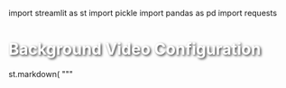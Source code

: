 import streamlit as st
import pickle
import pandas as pd
import requests

# Background Video Configuration
st.markdown(
    """
    <style>
    .stApp {
        background: transparent;
        border: 3px solid purple;
    }

    #video-background {
        position: fixed;
        top: 0;
        left: 0;
        min-width: 100vw;
        min-height: 100vh;
        width: auto;
        height: auto;
        z-index: -1;
        object-fit: cover;
        opacity: 0.3;
        filter: brightness(0.7);
    }

    .stSelectbox > div > div {
        background-color: rgba(255, 255, 255, 0.9) !important;
        backdrop-filter: blur(5px);
        color: purple;
        font-weight : 600;
    }

    .stButton > button {
        background-color: rgba(0, 123, 255, 0.9) !important;
        backdrop-filter: blur(5px);
        
    }

    h1 {
        text-shadow: 2px 2px 4px rgba(0,0,0,0.8);
        color: white !important;
    }

    h3 {
        text-shadow: 1px 1px 2px rgba(0,0,0,0.8);
        color: white !important;
    }

    .top-right-text {
        position: fixed;
        top: 60px;
        right: 10px;
        text-align: right;
        font-size: 14px;
        color: pink;
        font-family: monospace;
        z-index: 100;
    }
    </style>

    <video autoplay loop muted playsinline id="video-background">
        <source src="https://www.learningcontainer.com/wp-content/uploads/2020/05/sample-mp4-file.mp4" type="video/mp4">
        <source src="https://sample-videos.com/zip/10/mp4/SampleVideo_1280x720_1mb.mp4" type="video/mp4">
    </video>

    <div class="top-right-text">
    ~By Harshita Goyal<br>
    Btech CSE<br>
    2023078035
    </div>
    """,
    unsafe_allow_html=True
)

OMDB_API_KEY = "24d5efc4"


@st.cache_data
def load_data():
    movies_dict = pickle.load(open('movie_dict.pkl', 'rb'))
    movies = pd.DataFrame(movies_dict)
    similarity = pickle.load(open('similarity.pkl', 'rb'))
    return movies, similarity


def fetch_poster(title):
    try:
        params = { "t":title, "apikey":OMDB_API_KEY}
        response = requests.get("http://www.omdbapi.com/", params=params, timeout=5)
        response.raise_for_status()
        data = response.json()
        poster_url = data.get("Poster")
        if poster_url and poster_url!="N/A": return poster_url

    except Exception:
        pass  # Ignore all poster fetch errors
    return None


movies, similarity = load_data()


def recommend(movie):
    if movie not in set(movies['title']):
        return []
    movie_index = movies[movies['title'] == movie].index[0]
    distances = similarity[movie_index]
    movies_list = sorted(
        list(enumerate(distances)),
        reverse=True,
        key=lambda x: x[1]
    )[1:6]
    recommendations = []
    for i in movies_list:
        title = movies.iloc[i[0]].title
        poster_url = fetch_poster(title)
        recommendations.append((title, poster_url))
    return recommendations


st.title('Flicksy')

option = st.selectbox(
    'Select a movie:',
    movies['title'].values
)

if st.button('Recommend'):
    recommendations = recommend(option)
    if not recommendations:
        st.write("No recommendations found. Try another movie or check your network.")
    else:
        st.subheader("Recommended Movies:")
        cols = st.columns(5)
        for idx, (title, poster_url) in enumerate(recommendations):
            with cols[idx]:
                if poster_url:
                    st.image(poster_url, use_container_width=True)
                else:
                    st.write("No poster")
                st.markdown(f"{title}")
